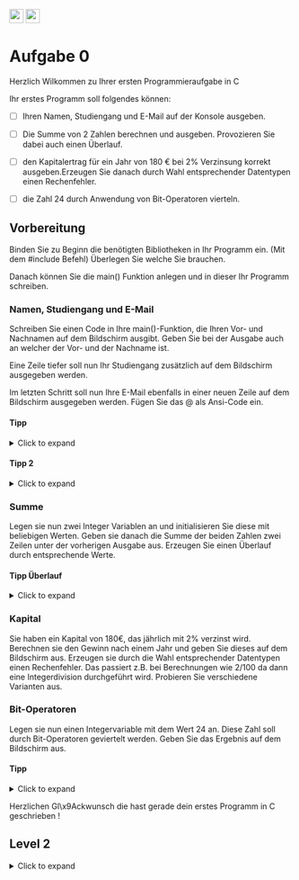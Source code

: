 <a href="https://github.com/hshf1/VorlesungC/discussions/"><img src="https://img.shields.io/badge/Q%26A-Alle-informational?logo=github" height="25"/></a>
<a href="https://github.com/hshf1/VorlesungC/discussions"><img src="https://img.shields.io/badge/Allgemein-Q%26A-informational?logo=github" height="25"/></a>

# Aufgabe 0

Herzlich Wilkommen zu Ihrer ersten Programmieraufgabe in C

Ihr erstes Programm soll folgendes können: 
- [ ] Ihren Namen, Studiengang und E-Mail auf der Konsole ausgeben. 
- [ ] Die Summe von 2 Zahlen berechnen und ausgeben. Provozieren Sie dabei auch einen Überlauf. 
- [ ] den Kapitalertrag für ein Jahr von 180 € bei 2% Verzinsung korrekt ausgeben.Erzeugen Sie danach durch Wahl entsprechender Datentypen einen Rechenfehler.
- [ ] die Zahl 24 durch Anwendung von Bit-Operatoren vierteln.


## Vorbereitung

Binden Sie zu Beginn die benötigten Bibliotheken in Ihr Programm ein. (Mit dem #include Befehl) Überlegen Sie welche Sie brauchen.

Danach können Sie die main() Funktion anlegen und in dieser Ihr Programm schreiben. 


### Namen, Studiengang und E-Mail

Schreiben Sie einen Code in Ihre main()-Funktion, die  Ihren Vor- und Nachnamen auf dem Bildschirm ausgibt.
Geben Sie bei der Ausgabe auch an welcher der Vor- und der Nachname ist.

Eine Zeile tiefer soll nun Ihr Studiengang zusätzlich auf dem Bildschirm ausgegeben werden.

Im letzten Schritt soll nun Ihre E-Mail ebenfalls in einer neuen Zeile auf dem Bildschirm ausgegeben werden. Fügen Sie das @ als Ansi-Code ein. 

#### Tipp
<details>
<summary>Click to expand</summary>

Benutzen Sie den printf() für die Bildschirmausgaben. Nutzen Sie dabei auch Steuerzeichen (Siehe Vorlesungsfolien). Sonderzeichen können auch über Hexadezimal- oder Oktalzahlen eingebunden werden. 

</details>

#### Tipp 2
<details>
<summary>Click to expand</summary>

Damit die Ausgabe nicht in der selben Zeile steht benutze den Zeilenverschub mit "\n".

</details>

### Summe

Legen sie nun zwei Integer Variablen an und initialisieren Sie diese mit beliebigen Werten. 
Geben sie danach die Summe der beiden Zahlen zwei Zeilen unter der vorherigen Ausgabe aus. Erzeugen Sie einen Überlauf durch entsprechende Werte. 

#### Tipp Überlauf
<details>
<summary>Click to expand</summary>

Um einen Überlauf zu erzeugen müssen Sie an den "Rand" des Wertebereiches. Diese können Sie z.B. den Vorlesungsfolien entnehmen oder einfach durch probieren rausfinden. Sie können auch überlegen welche Werte Sie wohl mit 32 Bit (Integer auf Ihrem System) oder 16 Bit (Short auf Ihrem System) erreichen können. 
Sie können die Maxima auch leicht erreichen, wenn Sie die Bibliothek limits.h einbinden. Sie können dann Ihrer Variablen dann den Wert INT_MAX zuweisen. Kleiner sind die Zahlen in einer Short-Variable. Das Maximum heißt dort SHRT_MAX.

</details>



### Kapital

Sie haben ein Kapital von 180€, das jährlich mit 2% verzinst wird.
Berechnen sie den Gewinn nach einem Jahr und geben Sie dieses auf dem Bildschirm aus. Erzeugen sie durch die Wahl entsprechender Datentypen einen Rechenfehler. Das passiert z.B. bei Berechnungen wie 2/100 da dann eine Integerdivision durchgeführt wird. Probieren Sie verschiedene Varianten aus. 

### Bit-Operatoren

Legen sie nun einen Integervariable mit dem Wert 24 an.
Diese Zahl soll durch Bit-Operatoren geviertelt werden.
Geben Sie das Ergebnis auf dem Bildschirm aus.


#### Tipp
<details>
<summary>Click to expand</summary>

Überlegen sie sich, wie die 24 und das Ergebniss 24/4 als Binärzahl aussehen.   

</details>

Herzlichen Gl\x9Ackwunsch die hast gerade dein erstes Programm in C geschrieben !



## Level 2

<details>
<summary>Click to expand</summary>

Hier was für die Fortgeschrittenen!

Alle Angaben sollen nun nicht im printf() Befehl stehen, sonder von der Tastatur eingelesen werden.
</details>
